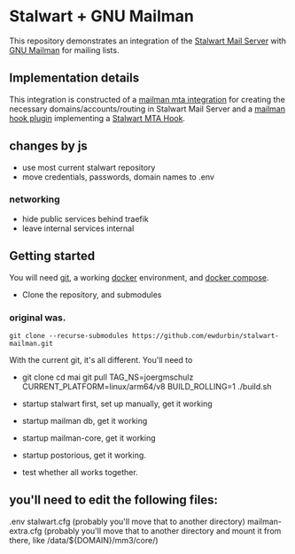 # Stalwart + GNU Mailman

This repository demonstrates an integration of the
[Stalwart Mail Server](https://stalw.art/docs/get-started)
with
[GNU Mailman](https://docs.mailman3.org/projects/mailman/en/latest/)
for mailing lists.

## Implementation details

This integration is constructed of a
[mailman mta integration](mailman_stalwart/mta/stalwart.py)
for creating the necessary domains/accounts/routing in Stalwart Mail Server and a
[mailman hook plugin](mailman_stalwart/rest.py) implementing a
[Stalwart MTA Hook](https://stalw.art/docs/api/mta-hooks/overview).
## changes by js
- use most current stalwart repository
- move credentials, passwords, domain names to .env
### networking
- hide public services behind traefik
- leave internal services internal 

## Getting started

You will need
[git](https://git-scm.com),
a working [docker](https://docs.docker.com) environment,
and [docker compose](https://docs.docker.com/compose/).


* Clone the repository, and submodules

### original was. 
```
git clone --recurse-submodules https://github.com/ewdurbin/stalwart-mailman.git
```
With the current git, it's all different.
You'll need to 

- git clone 
cd mai
git pull
TAG_NS=joergmschulz CURRENT_PLATFORM=linux/arm64/v8 BUILD_ROLLING=1 ./build.sh 

- startup stalwart first, set up manually, get it working
- startup mailman db, get it working
- startup mailman-core, get it working
- startup postorious, get it working.
- test whether all works together.

## you'll need to edit the following files:
.env
stalwart.cfg (probably you'll move that to another directory)
mailman-extra.cfg (probably you'll move that to another directory and mount it from there, like /data/${DOMAIN}/mm3/core/)